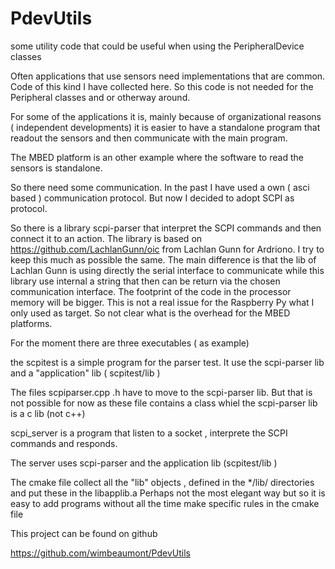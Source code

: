 # PdevUtils

some utility code that could be useful when using the PeripheralDevice classes 

Often applications that use sensors need implementations that are common.  Code of this kind I have collected here. So this code is not needed for the Peripheral classes and or otherway around. 

For some of the applications it is, mainly because of organizational reasons ( independent developments) it is easier to have a standalone program that readout the sensors and then communicate with the main program.  

The MBED platform is an other  example where the software to read the sensors is standalone. 

So there need some communication.  In the past I have used a own  ( asci based ) communication protocol.  But  now I decided to adopt SCPI as  protocol. 

So there is a library scpi-parser that interpret the SCPI commands and  then connect it to an action. The library is based on https://github.com/LachlanGunn/oic   from Lachlan Gunn  for Ardriono.   I try to keep this much as possible the same.  The main difference is that the  lib  of Lachlan Gunn    is using directly  the serial interface to communicate while this library use internal a string that then can be return via the chosen communication interface.  The footprint of the code in the processor memory will be bigger. This is not a real issue for the  Raspberry Py what I only used as target.  So not clear what is the overhead for the MBED platforms. 

For the moment there are three executables ( as example) 

the scpitest is a simple program for the parser test.  It use the scpi-parser lib and a "application" lib ( scpitest/lib ) 

The files scpiparser.cpp .h  have to move to the scpi-parser lib.  But that is not possible for now as these file contains a class whiel the scpi-parser lib is a c lib (not c++) 


scpi_server   is a program that listen to a socket , interprete the SCPI commands and responds. 

The server uses scpi-parser  and the application lib (scpitest/lib )  

The cmake file collect all the "lib"  objects , defined in the */lib/  directories and put these in the libapplib.a
Perhaps not the most elegant way but so it is easy to  add programs without all the time make specific rules in the cmake file



This project can be found  on github 

https://github.com/wimbeaumont/PdevUtils


